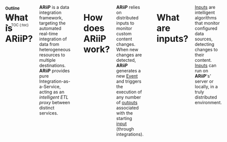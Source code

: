 <aside class="large-4 columns" markdown="1" style="position:fixed;font-size:80%;">

### Outline
{:.no_toc}

* TOC
{:toc}

</aside>

<!-- [TOC] for Python markdown parser -->

 <div class="large-8 columns" role="content"  markdown="1">

# What is ARiiP?

**ARiiP** is a data integration framework, targeting the automated real-time integration of data from heterogeneous resources to multiple destinations. **ARiiP** provides pure Integration-as-a-Service, acting as an _intelligent ETL proxy_ between distinct services.

<hr>

# How does ARiiP work?

**ARiiP** relies on distributed inputs to monitor custom content changes. When new changes are detected, **ARiiP** generates a new [Event][] and triggers the execution of any number of [outputs][] associated with the starting [input][] (through integrations).

<hr>

# What are inputs?

[Inputs][] are intelligent algorithms that monitor configured data sources, detecting changes to their content. [Inputs][] can run on **ARiiP**'s' server or locally, in a truly distributed environment.

<hr>

# What are outputs?

[Outputs][] are used to define what to do with the data gathered by [inputs][]. This can go from updating a file in your Dropbox account to sending custom emails.

<hr>

# What are integrations?

Putting it simply, [Integrations][] connect [inputs][] with [outputs][]. Hence, [integrations][] are the logical bridge between the distributed monitored [sources][] and the actions triggered by content changes.
<hr>

</div>

[input]:        /ariip/docs/#inputs
[inputs]:       /ariip/docs/#inputs
[event]:        /ariip/docs/#events
[outputs]:      /ariip/docs/#outputs
[output]:       /ariip/docs/#outputs
[integrations]: /ariip/docs/#integrations
[integration]:  /ariip/docs/#integrations
[sources]:      /ariip/docs/#sources